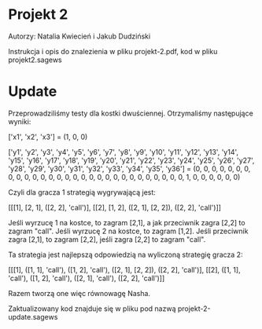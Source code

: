 # Projekt 2

Autorzy: Natalia Kwiecień i Jakub Dudziński

Instrukcja i opis do znalezienia w pliku projekt-2.pdf, kod w pliku projekt2.sagews

# Update

Przeprowadziliśmy testy dla kostki dwuściennej. Otrzymaliśmy następujące wyniki:

['x1', 'x2', 'x3'] = (1, 0, 0)

['y1', 'y2', 'y3', 'y4', 'y5', 'y6', 'y7', 'y8', 'y9', 'y10', 'y11', 'y12', 'y13', 'y14', 'y15', 'y16', 'y17', 'y18', 'y19', 'y20', 'y21', 'y22', 'y23', 'y24', 'y25', 'y26', 'y27', 'y28', 'y29', 'y30', 'y31', 'y32', 'y33', 'y34', 'y35', 'y36'] = (0, 0, 0, 0, 0, 0, 0, 0, 0, 0, 0, 0, 0, 0, 0, 0, 0, 0, 0, 0, 0, 0, 0, 0, 0, 0, 0, 0, 0, 1, 0, 0, 0, 0, 0, 0)

Czyli dla gracza 1 strategią wygrywającą jest:

[[[1], [2, 1], ([2, 2], 'call')], [[2], [1, 2], ([2, 1], [2, 2]), ([2, 2], 'call')]]

Jeśli wyrzucę 1 na kostce, to zagram [2,1], a jak przeciwnik zagra [2,2] to zagram "call". Jeśli wyrzucę 2 na kostce, to zagram [1,2]. Jeśli przeciwnik zagra [2,1], to zagram [2,2], jeśli zagra [2,2] to zagram "call". 

Ta strategia jest najlepszą odpowiedzią na wyliczoną strategię gracza 2:

[[[1], ([1, 1], 'call'), ([1, 2], 'call'), ([2, 1], [2, 2]), ([2, 2], 'call')], [[2], ([1, 1], 'call'), ([1, 2], 'call'), ([2, 1], 'call'), ([2, 2], 'call')]]

Razem tworzą one więc równowagę Nasha.

Zaktualizowany kod znajduje się w pliku pod nazwą projekt-2-update.sagews

